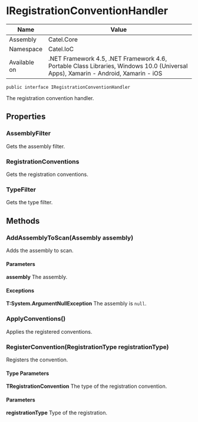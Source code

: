 

# IRegistrationConventionHandler

Name|Value
---|---
Assembly|Catel.Core
Namespace|Catel.IoC
Available on|.NET Framework 4.5, .NET Framework 4.6, Portable Class Libraries, Windows 10.0 (Universal Apps), Xamarin - Android, Xamarin - iOS

```
public interface IRegistrationConventionHandler
```

The registration convention handler.



## Properties

### AssemblyFilter

Gets the assembly filter.



### RegistrationConventions

Gets the registration conventions.



### TypeFilter

Gets the type filter.



## Methods

### AddAssemblyToScan(Assembly assembly)

Adds the assembly to scan.

#### Parameters

**assembly**
The assembly.

#### Exceptions

**T:System.ArgumentNullException**
The assembly is ```null```.



### ApplyConventions()

Applies the registered conventions.



### RegisterConvention<TRegistrationConvention>(RegistrationType registrationType)

Registers the convention.

#### Type Parameters

**TRegistrationConvention**
The type of the registration convention.

#### Parameters

**registrationType**
Type of the registration.



